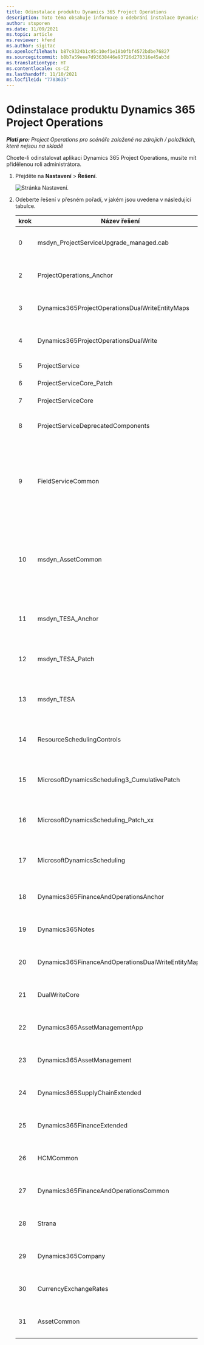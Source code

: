 ```yaml
---
title: Odinstalace produktu Dynamics 365 Project Operations
description: Toto téma obsahuje informace o odebrání instalace Dynamics 365 Project Operations.
author: stsporen
ms.date: 11/09/2021
ms.topic: article
ms.reviewer: kfend
ms.author: sigitac
ms.openlocfilehash: b87c9324b1c95c10ef1e18b0fbf4572bdbe76827
ms.sourcegitcommit: b8b7a59eee7d93638446e93726d270316e45ab3d
ms.translationtype: HT
ms.contentlocale: cs-CZ
ms.lasthandoff: 11/10/2021
ms.locfileid: "7783635"
---
```

# <a name="uninstall-dynamics-365-project-operations"></a>Odinstalace produktu Dynamics 365 Project Operations 

_**Platí pro:** Project Operations pro scénáře založené na zdrojích / položkách, které nejsou na skladě_

Chcete-li odinstalovat aplikaci Dynamics 365 Project Operations, musíte mít přidělenou roli administrátora.

1. Přejděte na **Nastavení** > **Řešení**.

    ![Stránka Nastavení.](./media/uninstall-proj-ops-solutions.png)
  
2. Odeberte řešení v přesném pořadí, v jakém jsou uvedena v následující tabulce. 

    | krok | Název   řešení                                    | Poznámka                                                                                         |
    |------|----------------------------------------------------|----------------------------------------------------------------------------------------------|
    | 0 | msdyn_ProjectServiceUpgrade_managed.cab            | Pokud není nalezeno, toto řešení přeskočte.                                                            |
    | 2 | ProjectOperations_Anchor                           | Pokud není nalezeno, toto řešení přeskočte.                                                            |
    | 3 | Dynamics365ProjectOperationsDualWriteEntityMaps    | Pokud není nalezeno, toto řešení přeskočte.                                                            |
    | 4 | Dynamics365ProjectOperationsDualWrite              | Pokud není nalezeno, toto řešení přeskočte.                                                            |
    | 5 | ProjectService                                     | Žádné další poznámky.                                                                         |
    | 6 | ProjectServiceCore_Patch                           | Žádné další poznámky.                                                                         |
    | 7 | ProjectServiceCore                                 | Žádné další poznámky.                                                                         |
    | 8 | ProjectServiceDeprecatedComponents                 | Pokud není nalezeno, toto řešení přeskočte.                                                            |
    | 9 | FieldServiceCommon                                 | Vyžadováno pro duální zápis v Dynamics 365 Finance nebo Dynamics 365 Supply Chain Management.   |
    | 10 | msdyn_AssetCommon                                  | Vyžadováno pro duální zápis v Dynamics 365 Finance nebo Dynamics 365 Supply Chain Management.   |
    | 11 | msdyn_TESA_Anchor                                  | Požadováno pro Dynamics 365 Field Service.                                                     |
    | 12 | msdyn_TESA_Patch                                   | Požadováno pro Dynamics 365 Field Service.                                                     |
    | 13 | msdyn_TESA                                         | Požadováno pro Dynamics 365 Field Service.                                                     |
    | 14 | ResourceSchedulingControls                         | Požadováno pro Dynamics 365 Field Service.                                                     |
    | 15 | MicrosoftDynamicsScheduling3_CumulativePatch       | Požadováno pro Dynamics 365 Field Service.                                                     |
    | 16 | MicrosoftDynamicsScheduling_Patch_xx               | Požadováno pro Dynamics 365 Field Service.                                                     |
    | 17 | MicrosoftDynamicsScheduling                        | Požadováno pro Dynamics 365 Field Service.                                                     |
    | 18 | Dynamics365FinanceAndOperationsAnchor              | Pokud není nalezeno, toto řešení přeskočte.                                                            |
    | 19 | Dynamics365Notes                                   | Pokud není nalezeno, toto řešení přeskočte.                                                            |
    | 20 | Dynamics365FinanceAndOperationsDualWriteEntityMaps | Pokud není nalezeno, toto řešení přeskočte.                                                            |
    | 21 | DualWriteCore                                      | Pokud není nalezeno, toto řešení přeskočte.                                                            |
    | 22 | Dynamics365AssetManagementApp                      | Pokud není nalezeno, toto řešení přeskočte.                                                            |
    | 23 | Dynamics365AssetManagement                         | Pokud není nalezeno, toto řešení přeskočte.                                                            |
    | 24 | Dynamics365SupplyChainExtended                     | Pokud není nalezeno, toto řešení přeskočte.                                                            |
    | 25 | Dynamics365FinanceExtended                         | Pokud není nalezeno, toto řešení přeskočte.                                                            |
    | 26 | HCMCommon                                          | Pokud není nalezeno, toto řešení přeskočte.                                                            |
    | 27 | Dynamics365FinanceAndOperationsCommon              | Pokud není nalezeno, toto řešení přeskočte.                                                            |
    | 28 | Strana                                              | Pokud není nalezeno, toto řešení přeskočte.                                                            |
    | 29 | Dynamics365Company                                 | Pokud není nalezeno, toto řešení přeskočte.                                                            |
    | 30 | CurrencyExchangeRates                              | Pokud není nalezeno, toto řešení přeskočte.                                                            |
    | 31 | AssetCommon                                        | Pokud není nalezeno, toto řešení přeskočte.                                                            |
